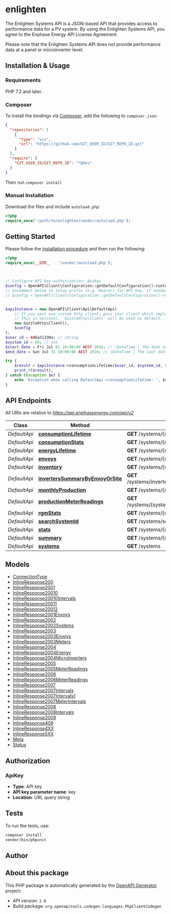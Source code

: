 # enlighten

The Enlighten Systems API is a JSON-based API that provides access to performance data for a PV system. By using the Enlighten Systems API, you agree to the Enphase Energy API License Agreement.

Please note that the Enlighten Systems API does not provide performance data at a panel or microinverter level.


## Installation & Usage

### Requirements

PHP 7.2 and later.

### Composer

To install the bindings via [Composer](https://getcomposer.org/), add the following to `composer.json`:

```json
{
  "repositories": [
    {
      "type": "vcs",
      "url": "https://github.com/GIT_USER_ID/GIT_REPO_ID.git"
    }
  ],
  "require": {
    "GIT_USER_ID/GIT_REPO_ID": "*@dev"
  }
}
```

Then run `composer install`

### Manual Installation

Download the files and include `autoload.php`:

```php
<?php
require_once('/path/to/enlighten/vendor/autoload.php');
```

## Getting Started

Please follow the [installation procedure](#installation--usage) and then run the following:

```php
<?php
require_once(__DIR__ . '/vendor/autoload.php');



// Configure API key authorization: ApiKey
$config = OpenAPI\Client\Configuration::getDefaultConfiguration()->setApiKey('key', 'YOUR_API_KEY');
// Uncomment below to setup prefix (e.g. Bearer) for API key, if needed
// $config = OpenAPI\Client\Configuration::getDefaultConfiguration()->setApiKeyPrefix('key', 'Bearer');


$apiInstance = new OpenAPI\Client\Api\DefaultApi(
    // If you want use custom http client, pass your client which implements `GuzzleHttp\ClientInterface`.
    // This is optional, `GuzzleHttp\Client` will be used as default.
    new GuzzleHttp\Client(),
    $config
);
$user_id = 4d6a51330a; // string
$system_id = 66; // int
$start_date = Fri Jul 01 10:00:00 AEST 2016; // \DateTime | The date on which to start the time series. Defaults to the system's operational date.
$end_date = Sun Jul 31 10:00:00 AEST 2016; // \DateTime | The last date to include in the time series. Defaults to yesterday or the last day the system reported, whichever is earlier.

try {
    $result = $apiInstance->consumptionLifetime($user_id, $system_id, $start_date, $end_date);
    print_r($result);
} catch (Exception $e) {
    echo 'Exception when calling DefaultApi->consumptionLifetime: ', $e->getMessage(), PHP_EOL;
}

```

## API Endpoints

All URIs are relative to *https://api.enphaseenergy.com/api/v2*

Class | Method | HTTP request | Description
------------ | ------------- | ------------- | -------------
*DefaultApi* | [**consumptionLifetime**](docs/Api/DefaultApi.md#consumptionlifetime) | **GET** /systems/{system_id}/consumption_lifetime | 
*DefaultApi* | [**consumptionStats**](docs/Api/DefaultApi.md#consumptionstats) | **GET** /systems/{system_id}/consumption_stats | 
*DefaultApi* | [**energyLifetime**](docs/Api/DefaultApi.md#energylifetime) | **GET** /systems/{system_id}/energy_lifetime | 
*DefaultApi* | [**envoys**](docs/Api/DefaultApi.md#envoys) | **GET** /systems/{system_id}/envoys | 
*DefaultApi* | [**inventory**](docs/Api/DefaultApi.md#inventory) | **GET** /systems/{system_id}/inventory | 
*DefaultApi* | [**invertersSummaryByEnvoyOrSite**](docs/Api/DefaultApi.md#inverterssummarybyenvoyorsite) | **GET** /systems/inverters_summary_by_envoy_or_site | 
*DefaultApi* | [**monthlyProduction**](docs/Api/DefaultApi.md#monthlyproduction) | **GET** /systems/{system_id}/monthly_production | 
*DefaultApi* | [**productionMeterReadings**](docs/Api/DefaultApi.md#productionmeterreadings) | **GET** /systems/{system_id}/production_meter_readings | 
*DefaultApi* | [**rgmStats**](docs/Api/DefaultApi.md#rgmstats) | **GET** /systems/{system_id}/rgm_stats | 
*DefaultApi* | [**searchSystemId**](docs/Api/DefaultApi.md#searchsystemid) | **GET** /systems/search_system_id | 
*DefaultApi* | [**stats**](docs/Api/DefaultApi.md#stats) | **GET** /systems/{system_id}/stats | 
*DefaultApi* | [**summary**](docs/Api/DefaultApi.md#summary) | **GET** /systems/{system_id}/summary | 
*DefaultApi* | [**systems**](docs/Api/DefaultApi.md#systems) | **GET** /systems | 

## Models

- [ConnectionType](docs/Model/ConnectionType.md)
- [InlineResponse200](docs/Model/InlineResponse200.md)
- [InlineResponse2001](docs/Model/InlineResponse2001.md)
- [InlineResponse20010](docs/Model/InlineResponse20010.md)
- [InlineResponse20010Intervals](docs/Model/InlineResponse20010Intervals.md)
- [InlineResponse20011](docs/Model/InlineResponse20011.md)
- [InlineResponse20012](docs/Model/InlineResponse20012.md)
- [InlineResponse2001Envoys](docs/Model/InlineResponse2001Envoys.md)
- [InlineResponse2002](docs/Model/InlineResponse2002.md)
- [InlineResponse2002Systems](docs/Model/InlineResponse2002Systems.md)
- [InlineResponse2003](docs/Model/InlineResponse2003.md)
- [InlineResponse2003Envoys](docs/Model/InlineResponse2003Envoys.md)
- [InlineResponse2003Meters](docs/Model/InlineResponse2003Meters.md)
- [InlineResponse2004](docs/Model/InlineResponse2004.md)
- [InlineResponse2004Energy](docs/Model/InlineResponse2004Energy.md)
- [InlineResponse2004MicroInverters](docs/Model/InlineResponse2004MicroInverters.md)
- [InlineResponse2005](docs/Model/InlineResponse2005.md)
- [InlineResponse2005MeterReadings](docs/Model/InlineResponse2005MeterReadings.md)
- [InlineResponse2006](docs/Model/InlineResponse2006.md)
- [InlineResponse2006MeterReadings](docs/Model/InlineResponse2006MeterReadings.md)
- [InlineResponse2007](docs/Model/InlineResponse2007.md)
- [InlineResponse2007Intervals](docs/Model/InlineResponse2007Intervals.md)
- [InlineResponse2007Intervals1](docs/Model/InlineResponse2007Intervals1.md)
- [InlineResponse2007MeterIntervals](docs/Model/InlineResponse2007MeterIntervals.md)
- [InlineResponse2008](docs/Model/InlineResponse2008.md)
- [InlineResponse2008Intervals](docs/Model/InlineResponse2008Intervals.md)
- [InlineResponse2009](docs/Model/InlineResponse2009.md)
- [InlineResponse409](docs/Model/InlineResponse409.md)
- [InlineResponse4XX](docs/Model/InlineResponse4XX.md)
- [InlineResponse5XX](docs/Model/InlineResponse5XX.md)
- [Meta](docs/Model/Meta.md)
- [Status](docs/Model/Status.md)

## Authorization

### ApiKey

- **Type**: API key
- **API key parameter name**: key
- **Location**: URL query string


## Tests

To run the tests, use:

```bash
composer install
vendor/bin/phpunit
```

## Author



## About this package

This PHP package is automatically generated by the [OpenAPI Generator](https://openapi-generator.tech) project:

- API version: `2.0`
- Build package: `org.openapitools.codegen.languages.PhpClientCodegen`
